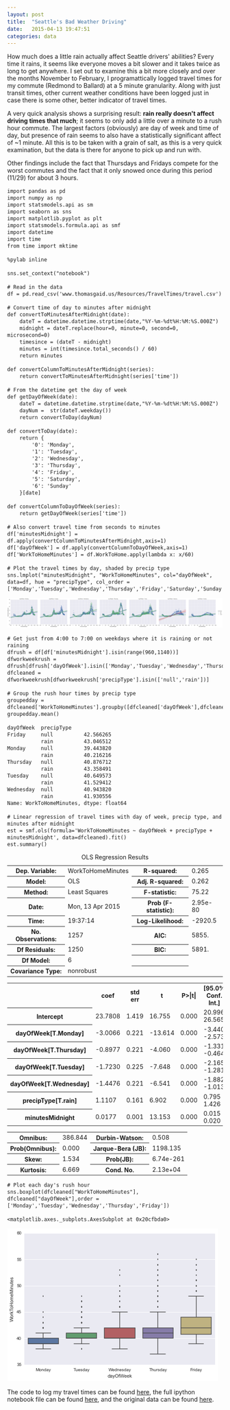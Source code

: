 ```yaml
---
layout: post
title:  "Seattle's Bad Weather Driving"
date:   2015-04-13 19:47:51
categories: data
---
```


How much does a little rain actually affect Seattle drivers' abilities? Every time it rains, it seems like everyone moves a bit slower and it takes twice as long to get anywhere. I set out to examine this a bit more closely and over the months November to February, I programattically logged travel times for my commute (Redmond to Ballard) at a 5 minute granularity. Along with just transit times, other current weather conditions have been logged just in case there is some other, better indicator of travel times.

A very quick analysis shows a surprising result: **rain really doesn't affect driving times that much**; it seems to only add a little over a minute to a rush hour commute. The largest factors (obviously) are day of week and time of day, but presence of rain seems to also have a statistically significant affect of ~1 minute. All this is to be taken with a grain of salt, as this is a very quick examination, but the data is there for anyone to pick up and run with.

Other findings include the fact that Thursdays and Fridays compete for the worst commutes and the fact that it only snowed once during this period (11/29) for about 3 hours.

    import pandas as pd
    import numpy as np
    import statsmodels.api as sm
    import seaborn as sns
    import matplotlib.pyplot as plt
    import statsmodels.formula.api as smf
    import datetime
    import time
    from time import mktime
    
    %pylab inline
    
    sns.set_context("notebook")

    # Read in the data
    df = pd.read_csv('www.thomasgaid.us/Resources/TravelTimes/travel.csv')

    # Convert time of day to minutes after midnight
    def convertToMinutesAfterMidnight(date):
        dateT = datetime.datetime.strptime(date,"%Y-%m-%dt%H:%M:%S.000Z")
        midnight = dateT.replace(hour=0, minute=0, second=0, microsecond=0)
        timesince = (dateT - midnight)
        minutes = int(timesince.total_seconds() / 60)
        return minutes
    
    def convertColumnToMinutesAfterMidnight(series):
        return convertToMinutesAfterMidnight(series['time'])
    
    # From the datetime get the day of week
    def getDayOfWeek(date):
        dateT = datetime.datetime.strptime(date,"%Y-%m-%dt%H:%M:%S.000Z")    
        dayNum =  str(dateT.weekday())
        return convertToDay(dayNum)
        
    def convertToDay(date):
        return {
            '0': 'Monday',
            '1': 'Tuesday',
            '2': 'Wednesday',
            '3': 'Thursday',
            '4': 'Friday',
            '5': 'Saturday',
            '6': 'Sunday'
        }[date]
    
    def convertColumnToDayOfWeek(series):
        return getDayOfWeek(series['time'])

    # Also convert travel time from seconds to minutes
    df['minutesMidnight'] = df.apply(convertColumnToMinutesAfterMidnight,axis=1)
    df['dayOfWeek'] = df.apply(convertColumnToDayOfWeek,axis=1)
    df['WorkToHomeMinutes'] = df.WorkToHome.apply(lambda x: x/60)

    # Plot the travel times by day, shaded by precip type
    sns.lmplot("minutesMidnight", "WorkToHomeMinutes", col="dayOfWeek", data=df, hue = "precipType", col_order = ['Monday','Tuesday','Wednesday','Thursday','Friday','Saturday','Sunday']);

![png](/Resources/TravelTimes/TravelTimes1.png)

    # Get just from 4:00 to 7:00 on weekdays where it is raining or not raining
    dfrush = df[df['minutesMidnight'].isin(range(960,1140))]
    dfworkweekrush = dfrush[dfrush['dayOfWeek'].isin(['Monday','Tuesday','Wednesday','Thursday','Friday'])]
    dfcleaned = dfworkweekrush[dfworkweekrush['precipType'].isin(['null','rain'])]

    # Group the rush hour times by precip type
    groupedday = dfcleaned['WorkToHomeMinutes'].groupby([dfcleaned['dayOfWeek'],dfcleaned['precipType']])
    groupedday.mean()

    dayOfWeek  precipType
    Friday     null          42.566265
               rain          43.046512
    Monday     null          39.443820
               rain          40.216216
    Thursday   null          40.876712
               rain          43.358491
    Tuesday    null          40.649573
               rain          41.529412
    Wednesday  null          40.943820
               rain          41.930556
    Name: WorkToHomeMinutes, dtype: float64

    # Linear regression of travel times with day of week, precip type, and minutes after midnight
    est = smf.ols(formula='WorkToHomeMinutes ~ dayOfWeek + precipType + minutesMidnight', data=dfcleaned).fit()
    est.summary()

<table class="simpletable">
<caption>OLS Regression Results</caption>
<tr>
  <th>Dep. Variable:</th>    <td>WorkToHomeMinutes</td> <th>  R-squared:         </th> <td>   0.265</td>
</tr>
<tr>
  <th>Model:</th>                   <td>OLS</td>        <th>  Adj. R-squared:    </th> <td>   0.262</td>
</tr>
<tr>
  <th>Method:</th>             <td>Least Squares</td>   <th>  F-statistic:       </th> <td>   75.22</td>
</tr>
<tr>
  <th>Date:</th>             <td>Mon, 13 Apr 2015</td>  <th>  Prob (F-statistic):</th> <td>2.95e-80</td>
</tr>
<tr>
  <th>Time:</th>                 <td>19:37:14</td>      <th>  Log-Likelihood:    </th> <td> -2920.5</td>
</tr>
<tr>
  <th>No. Observations:</th>      <td>  1257</td>       <th>  AIC:               </th> <td>   5855.</td>
</tr>
<tr>
  <th>Df Residuals:</th>          <td>  1250</td>       <th>  BIC:               </th> <td>   5891.</td>
</tr>
<tr>
  <th>Df Model:</th>              <td>     6</td>       <th>                     </th>     <td> </td>   
</tr>
<tr>
  <th>Covariance Type:</th>      <td>nonrobust</td>     <th>                     </th>     <td> </td>   
</tr>
</table>
<table class="simpletable">
<tr>
             <td></td>               <th>coef</th>     <th>std err</th>      <th>t</th>      <th>P>|t|</th> <th>[95.0% Conf. Int.]</th> 
</tr>
<tr>
  <th>Intercept</th>              <td>   23.7808</td> <td>    1.419</td> <td>   16.755</td> <td> 0.000</td> <td>   20.996    26.565</td>
</tr>
<tr>
  <th>dayOfWeek[T.Monday]</th>    <td>   -3.0066</td> <td>    0.221</td> <td>  -13.614</td> <td> 0.000</td> <td>   -3.440    -2.573</td>
</tr>
<tr>
  <th>dayOfWeek[T.Thursday]</th>  <td>   -0.8977</td> <td>    0.221</td> <td>   -4.060</td> <td> 0.000</td> <td>   -1.331    -0.464</td>
</tr>
<tr>
  <th>dayOfWeek[T.Tuesday]</th>   <td>   -1.7230</td> <td>    0.225</td> <td>   -7.648</td> <td> 0.000</td> <td>   -2.165    -1.281</td>
</tr>
<tr>
  <th>dayOfWeek[T.Wednesday]</th> <td>   -1.4476</td> <td>    0.221</td> <td>   -6.541</td> <td> 0.000</td> <td>   -1.882    -1.013</td>
</tr>
<tr>
  <th>precipType[T.rain]</th>     <td>    1.1107</td> <td>    0.161</td> <td>    6.902</td> <td> 0.000</td> <td>    0.795     1.426</td>
</tr>
<tr>
  <th>minutesMidnight</th>        <td>    0.0177</td> <td>    0.001</td> <td>   13.153</td> <td> 0.000</td> <td>    0.015     0.020</td>
</tr>
</table>
<table class="simpletable">
<tr>
  <th>Omnibus:</th>       <td>386.844</td> <th>  Durbin-Watson:     </th> <td>   0.508</td> 
</tr>
<tr>
  <th>Prob(Omnibus):</th> <td> 0.000</td>  <th>  Jarque-Bera (JB):  </th> <td>1198.135</td> 
</tr>
<tr>
  <th>Skew:</th>          <td> 1.534</td>  <th>  Prob(JB):          </th> <td>6.74e-261</td>
</tr>
<tr>
  <th>Kurtosis:</th>      <td> 6.669</td>  <th>  Cond. No.          </th> <td>2.13e+04</td> 
</tr>
</table>

    # Plot each day's rush hour
    sns.boxplot(dfcleaned["WorkToHomeMinutes"], dfcleaned["dayOfWeek"],order = ['Monday','Tuesday','Wednesday','Thursday','Friday'])

    <matplotlib.axes._subplots.AxesSubplot at 0x20cfbda0>

![png](/Resources/TravelTimes/TravelTimes2.png)


The code to log my travel times can be found [here](https://github.com/tjg323/TravelTimes), the full ipython notebook file can be found [here](/Resources/TravelTimes/TravelTimes.ipynb), and the original data can be found [here](/Resources/TravelTimes/travel.csv).